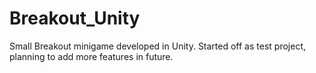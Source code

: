 # Breakout_Unity
Small Breakout minigame developed in Unity. Started off as test project, planning to add more features in future.
